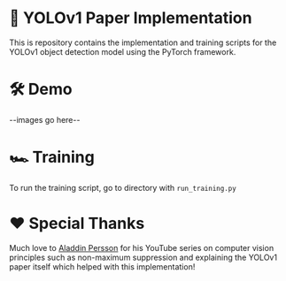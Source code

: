 # 🤖 YOLOv1 Paper Implementation 
This is repository contains the implementation and training scripts for the YOLOv1 object detection model using the PyTorch framework.

  
# 🛠️ Demo
--images go here--

# 🏎️ Training
To run the training script, go to directory with ```run_training.py```

# ❤️ Special Thanks
Much love to [Aladdin Persson](https://github.com/aladdinpersson) for his YouTube series on computer vision principles such as non-maximum suppression and explaining the YOLOv1 paper itself which helped with this implementation!
